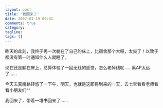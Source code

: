 ```yaml
---
layout: post
title: '我回来了'
date: 2007-01-19 00:41
comments: true
category:
tagline:
tags: []
---
```


昨天的此刻，我终于再一次躺在了自己的床上，比宿舍那个大呀，太爽了！以致于都没有第一时通知什么人就睡了。

现在还是躺在床上，总算体验了一回无线的感觉，怎么老掉线呢……离AP太远了……

今天去真南路转悠了一下午，明天，也就是这即将到来的一天，去七宝看看老师看看小朋友们^^

我回来了，带着一堆书回来了……
